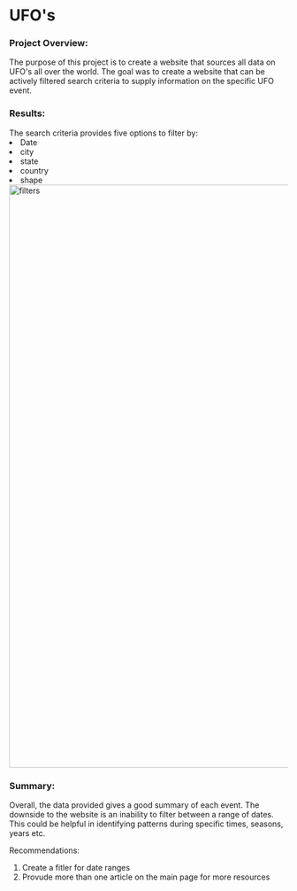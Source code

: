 <h1>UFO's </h1>
<h3>Project Overview: </h3> 
The purpose of this project is to create a website that sources all data on UFO's all over the world. The goal was to create a website that can be actively filtered search criteria to supply information on the specific UFO event. 

<h3>Results: </h3>
 The search criteria provides five options to filter by: 
 <li> Date </li>
 <li>  city</li>
 <li> state</li>
 <li> country </li>
 <li> shape</li>
<img width="1053" alt="filters" src="https://user-images.githubusercontent.com/88520573/139574335-3a39c04d-e219-44b1-8656-d11e52d18cdc.png">

<h3>Summary: </h3> 
Overall, the data provided gives a good summary of each event. The downside to the website is an inability to filter between a range of dates. This could be helpful in identifying patterns during specific times, seasons, years etc.  

Recommendations:
<ol>
  <li> Create a fitler for date ranges</li>
  <li> Provude more than one article on the main page for more resources </li> 
</ol>
